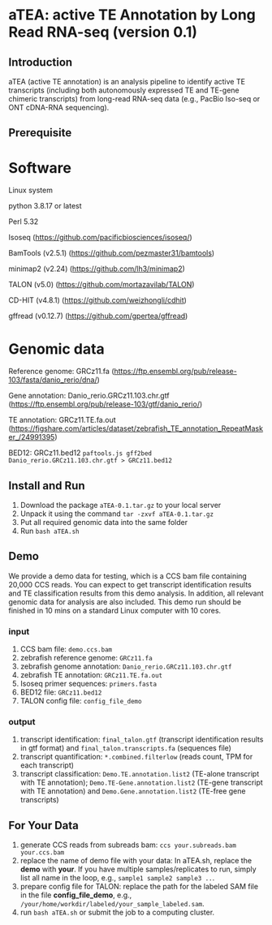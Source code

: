 # aTEA: active TE Annotation by Long Read RNA-seq (version 0.1)

## Introduction

aTEA (active TE annotation) is an analysis pipeline to identify active TE transcripts (including both autonomously expressed TE and TE-gene chimeric transcripts) from long-read RNA-seq data (e.g., PacBio Iso-seq or ONT cDNA-RNA sequencing). 

## Prerequisite
# Software
Linux system

python 3.8.17 or latest

Perl 5.32

Isoseq (https://github.com/pacificbiosciences/isoseq/)

BamTools (v2.5.1) (https://github.com/pezmaster31/bamtools)

minimap2 (v2.24) (https://github.com/lh3/minimap2)

TALON (v5.0) (https://github.com/mortazavilab/TALON)

CD-HIT (v4.8.1) (https://github.com/weizhongli/cdhit)

gffread (v0.12.7) (https://github.com/gpertea/gffread)

# Genomic data

Reference genome: GRCz11.fa (https://ftp.ensembl.org/pub/release-103/fasta/danio_rerio/dna/)

Gene annotation: Danio_rerio.GRCz11.103.chr.gtf (https://ftp.ensembl.org/pub/release-103/gtf/danio_rerio/)

TE annotation: GRCz11.TE.fa.out (https://figshare.com/articles/dataset/zebrafish_TE_annotation_RepeatMasker_/24991395)

BED12: GRCz11.bed12 `paftools.js gff2bed  Danio_rerio.GRCz11.103.chr.gtf > GRCz11.bed12`

## Install and Run

1. Download the package `aTEA-0.1.tar.gz` to your local server
2. Unpack it using the command `tar -zxvf aTEA-0.1.tar.gz`
3. Put all required genomic data into the same folder
4. Run `bash aTEA.sh`

## Demo
We provide a demo data for testing, which is a CCS bam file containing 20,000 CCS reads. You can expect to get transcript identification results and TE classification results from this demo analysis. In addition, all relevant genomic data for analysis are also included. This demo run should be finished in 10 mins on a standard Linux computer with 10 cores.

### input
1. CCS bam file: `demo.ccs.bam`
2. zebrafish reference genome: `GRCz11.fa`
3. zebrafish genome annotation: `Danio_rerio.GRCz11.103.chr.gtf`
4. zebrafish TE annotation: `GRCz11.TE.fa.out`
5. Isoseq primer sequences: `primers.fasta`
6. BED12 file: `GRCz11.bed12`
7. TALON config file: `config_file_demo`

### output
1. transcript identification: `final_talon.gtf` (transcript identification results in gtf format) and `final_talon.transcripts.fa` (sequences file)
2. transcript quantification: `*.combined.filterlow` (reads count, TPM for each transcript)
3. transcript classification: `Demo.TE.annotation.list2` (TE-alone transcript with TE annotation); `Demo.TE-Gene.annotation.list2` (TE-gene transcript with TE annotation) and `Demo.Gene.annotation.list2` (TE-free gene transcripts)

## For Your Data
1. generate CCS reads from subreads bam: `ccs your.subreads.bam your.ccs.bam`
2. replace the name of demo file with your data: In aTEA.sh, replace the **demo** with **your**. If you have multiple samples/replicates to run, simply list all name in the loop, e.g., `sample1 sample2 sample3 ..`.
3. prepare config file for TALON: replace the path for the labeled SAM file in the file **config_file_demo**, e.g., `/your/home/workdir/labeled/your_sample_labeled.sam`.
4. run `bash aTEA.sh` or submit the job to a computing cluster.



